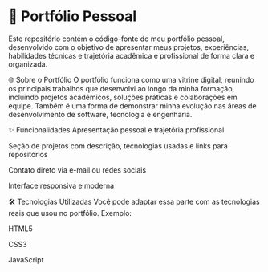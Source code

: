 # 💼 Portfólio Pessoal 
Este repositório contém o código-fonte do meu portfólio pessoal, desenvolvido com o objetivo de apresentar meus projetos, experiências, habilidades técnicas e trajetória acadêmica e profissional de forma clara e organizada.

🌐 Sobre o Portfólio
O portfólio funciona como uma vitrine digital, reunindo os principais trabalhos que desenvolvi ao longo da minha formação, incluindo projetos acadêmicos, soluções práticas e colaborações em equipe. Também é uma forma de demonstrar minha evolução nas áreas de desenvolvimento de software, tecnologia e engenharia.

✨ Funcionalidades
Apresentação pessoal e trajetória profissional

Seção de projetos com descrição, tecnologias usadas e links para repositórios

Contato direto via e-mail ou redes sociais

Interface responsiva e moderna

🛠️ Tecnologias Utilizadas
Você pode adaptar essa parte com as tecnologias reais que usou no portfólio. Exemplo:

HTML5

CSS3

JavaScript
